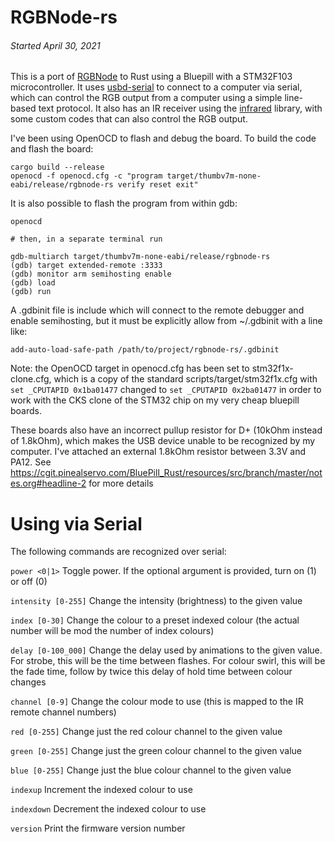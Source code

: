 
RGBNode-rs
==========

###### *Started April 30, 2021*

This is a port of [RGBNode](https://github.com/transistorfet/rgbnode) to Rust using a Bluepill with a STM32F103
microcontroller.  It uses [usbd-serial](https://github.com/mvirkkunen/usbd-serial) to connect to a computer via
serial, which can control the RGB output from a computer using a simple line-based text protocol.  It also has
an IR receiver using the [infrared](https://github.com/jkristell/infrared) library, with some custom codes that
can also control the RGB output.

I've been using OpenOCD to flash and debug the board.  To build the code and flash the board:
```
cargo build --release
openocd -f openocd.cfg -c "program target/thumbv7m-none-eabi/release/rgbnode-rs verify reset exit"
```

It is also possible to flash the program from within gdb:
```
openocd

# then, in a separate terminal run

gdb-multiarch target/thumbv7m-none-eabi/release/rgbnode-rs
(gdb) target extended-remote :3333
(gdb) monitor arm semihosting enable
(gdb) load
(gdb) run
```

A .gdbinit file is include which will connect to the remote debugger and enable semihosting, but it must be explicitly
allow from ~/.gdbinit with a line like:
```
add-auto-load-safe-path /path/to/project/rgbnode-rs/.gdbinit
```

Note: the OpenOCD target in openocd.cfg has been set to stm32f1x-clone.cfg, which is a copy of the standard
scripts/target/stm32f1x.cfg with `set _CPUTAPID 0x1ba01477` changed to `set _CPUTAPID 0x2ba01477` in order to work with
the CKS clone of the STM32 chip on my very cheap bluepill boards.

These boards also have an incorrect pullup resistor for D+ (10kOhm instead of 1.8kOhm), which makes the USB device
unable to be recognized by my computer.  I've attached an external 1.8kOhm resistor between 3.3V and PA12.  See
https://cgit.pinealservo.com/BluePill_Rust/resources/src/branch/master/notes.org#headline-2 for more details


Using via Serial
================

The following commands are recognized over serial:

`power <0|1>`
    Toggle power.  If the optional argument is provided, turn on (1) or off (0)

`intensity [0-255]`
    Change the intensity (brightness) to the given value

`index [0-30]`
    Change the colour to a preset indexed colour (the actual number will be mod the number of index colours)

`delay [0-100_000]`
    Change the delay used by animations to the given value.  For strobe, this will be the time between flashes.
    For colour swirl, this will be the fade time, follow by twice this delay of hold time between colour changes

`channel [0-9]`
    Change the colour mode to use (this is mapped to the IR remote channel numbers)

`red [0-255]`
    Change just the red colour channel to the given value

`green [0-255]`
    Change just the green colour channel to the given value

`blue [0-255]`
    Change just the blue colour channel to the given value

`indexup`
    Increment the indexed colour to use

`indexdown`
    Decrement the indexed colour to use

`version`
    Print the firmware version number

